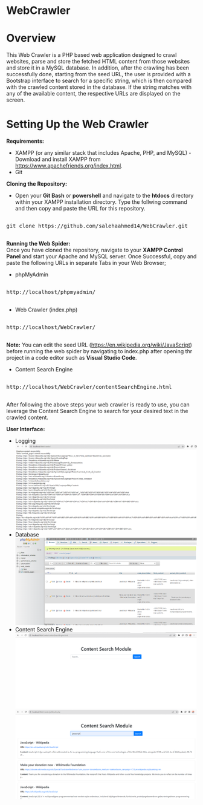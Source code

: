 # WebCrawler

# Overview 
This Web Crawler is a PHP based web application designed to crawl websites, parse and store the fetched HTML content from those websites and store it in a MySQL database. In addition, after the crawling has been successfully done, starting from the seed URL, the user is provided with a Bootstrap interface to search for a specific string, which is then compared with the crawled content stored in the database. If the string matches with any of the available content, the respective URLs are displayed on the screen.  
  
# Setting Up the Web Crawler  
**Requirements:**  
* XAMPP (or any similar stack that includes Apache, PHP, and MySQL) - Download and install XAMPP from https://www.apachefriends.org/index.html.  
* Git

**Cloning the Repository:**  
* Open your __Git Bash__ or __powershell__ and navigate to the __htdocs__ directory within your XAMPP installation directory. Type the follwing command and then copy and paste the URL for this repository.  
<pre>

git clone https://github.com/salehaahmed14/WebCrawler.git 

</pre>  
**Running the Web Spider:**  
Once you have cloned the repository, navigate to your __XAMPP Control Panel__  and start your Apache and MySQL server. Once Successful, copy and paste the following URLs in separate Tabs in your Web Browser;
* phpMyAdmin  
<pre>

http://localhost/phpmyadmin/

</pre>  
* Web Crawler (index.php)  
<pre>

http://localhost/WebCrawler/

</pre> 
__Note:__ You can edit the seed URL (https://en.wikipedia.org/wiki/JavaScript) before running the web spider by navigating to index.php after opening thr project in a code editor such as __Visual Studio Code__.   
* Content Search Engine  
<pre>

http://localhost/WebCrawler/contentSearchEngine.html

</pre>  
After following the above steps your web crawler is ready to use, you can leverage the Content Search Engine to search for your desired text in the crawled content.

**User Interface:**
* Logging 
![Log](Images/log.png)  
* Database
![Log](Images/db.png)
* Content Search Engine  
![Homepage](Images/UI.png)
![Search Results](Images/search.png)